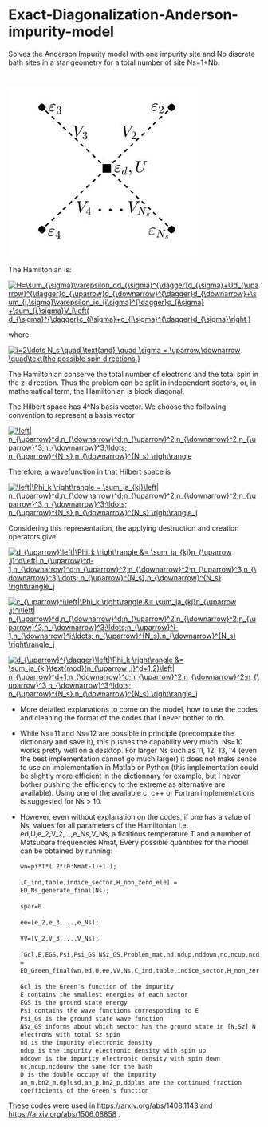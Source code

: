 # Exact-Diagonalization-Anderson-impurity-model

Solves the Anderson Impurity model with one impurity site and Nb discrete bath sites in a star geometry for a total number of site Ns=1+Nb.

# <a href="https://github.com/L-F-A/img/blob/master/StarGeometry.jpg" /></a>

![My image](https://github.com/L-F-A/img/blob/master/StarGeometry.jpg)

The Hamiltonian is:

<a href="https://www.codecogs.com/eqnedit.php?latex=H=\sum_{\sigma}\varepsilon_dd_{\sigma}^{\dagger}d_{\sigma}&plus;Ud_{\uparrow}^{\dagger}d_{\uparrow}d_{\downarrow}^{\dagger}d_{\downarrow}&plus;\sum_{i,\sigma}\varepsilon_ic_{i\sigma}^{\dagger}c_{i\sigma}&space;&plus;\sum_{i,\sigma}V_i\left(&space;d_{\sigma}^{\dagger}c_{i\sigma}&plus;c_{i\sigma}^{\dagger}d_{\sigma}\right&space;)" target="_blank"><img src="https://latex.codecogs.com/gif.latex?H=\sum_{\sigma}\varepsilon_dd_{\sigma}^{\dagger}d_{\sigma}&plus;Ud_{\uparrow}^{\dagger}d_{\uparrow}d_{\downarrow}^{\dagger}d_{\downarrow}&plus;\sum_{i,\sigma}\varepsilon_ic_{i\sigma}^{\dagger}c_{i\sigma}&space;&plus;\sum_{i,\sigma}V_i\left(&space;d_{\sigma}^{\dagger}c_{i\sigma}&plus;c_{i\sigma}^{\dagger}d_{\sigma}\right&space;)" title="H=\sum_{\sigma}\varepsilon_dd_{\sigma}^{\dagger}d_{\sigma}+Ud_{\uparrow}^{\dagger}d_{\uparrow}d_{\downarrow}^{\dagger}d_{\downarrow}+\sum_{i,\sigma}\varepsilon_ic_{i\sigma}^{\dagger}c_{i\sigma} +\sum_{i,\sigma}V_i\left( d_{\sigma}^{\dagger}c_{i\sigma}+c_{i\sigma}^{\dagger}d_{\sigma}\right )" /></a>

where 

<a href="https://www.codecogs.com/eqnedit.php?latex=i=2\ldots&space;N_s&space;\quad&space;\text{and}&space;\quad&space;\sigma&space;=&space;\uparrow,\downarrow&space;\quad\text{the&space;possible&space;spin&space;directions.}" target="_blank"><img src="https://latex.codecogs.com/gif.latex?i=2\ldots&space;N_s&space;\quad&space;\text{and}&space;\quad&space;\sigma&space;=&space;\uparrow,\downarrow&space;\quad\text{the&space;possible&space;spin&space;directions.}" title="i=2\ldots N_s \quad \text{and} \quad \sigma = \uparrow,\downarrow \quad\text{the possible spin directions.}" /></a>

The Hamiltonian conserve the total number of electrons and the total spin in the z-direction. Thus the problem can be split in independent sectors, or, in mathematical term, the Hamiltonian is block diagonal.

The Hilbert space has 4^Ns basis vector. We choose the following convention to represent a basis vector

<a href="https://www.codecogs.com/eqnedit.php?latex=\left|&space;n_{\uparrow}^d,n_{\downarrow}^d;n_{\uparrow}^2,n_{\downarrow}^2;n_{\uparrow}^3,n_{\downarrow}^3;\ldots;&space;n_{\uparrow}^{N_s},n_{\downarrow}^{N_s}&space;\right\rangle" target="_blank"><img src="https://latex.codecogs.com/gif.latex?\left|&space;n_{\uparrow}^d,n_{\downarrow}^d;n_{\uparrow}^2,n_{\downarrow}^2;n_{\uparrow}^3,n_{\downarrow}^3;\ldots;&space;n_{\uparrow}^{N_s},n_{\downarrow}^{N_s}&space;\right\rangle" title="\left| n_{\uparrow}^d,n_{\downarrow}^d;n_{\uparrow}^2,n_{\downarrow}^2;n_{\uparrow}^3,n_{\downarrow}^3;\ldots; n_{\uparrow}^{N_s},n_{\downarrow}^{N_s} \right\rangle" /></a>

Therefore, a wavefunction in that Hilbert space is

<a href="https://www.codecogs.com/eqnedit.php?latex=\left|\Phi_k&space;\right\rangle&space;=&space;\sum_ja_{kj}\left|&space;n_{\uparrow}^d,n_{\downarrow}^d;n_{\uparrow}^2,n_{\downarrow}^2;n_{\uparrow}^3,n_{\downarrow}^3;\ldots;&space;n_{\uparrow}^{N_s},n_{\downarrow}^{N_s}&space;\right\rangle_j" target="_blank"><img src="https://latex.codecogs.com/gif.latex?\left|\Phi_k&space;\right\rangle&space;=&space;\sum_ja_{kj}\left|&space;n_{\uparrow}^d,n_{\downarrow}^d;n_{\uparrow}^2,n_{\downarrow}^2;n_{\uparrow}^3,n_{\downarrow}^3;\ldots;&space;n_{\uparrow}^{N_s},n_{\downarrow}^{N_s}&space;\right\rangle_j" title="\left|\Phi_k \right\rangle = \sum_ja_{kj}\left| n_{\uparrow}^d,n_{\downarrow}^d;n_{\uparrow}^2,n_{\downarrow}^2;n_{\uparrow}^3,n_{\downarrow}^3;\ldots; n_{\uparrow}^{N_s},n_{\downarrow}^{N_s} \right\rangle_j" /></a>

Considering this representation, the applying destruction and creation operators give:

<a href="https://www.codecogs.com/eqnedit.php?latex=d_{\uparrow}\left|\Phi_k&space;\right\rangle&space;&=&space;\sum_ja_{kj}n_{\uparrow&space;,j}^d\left|&space;n_{\uparrow}^d-1,n_{\downarrow}^d;n_{\uparrow}^2,n_{\downarrow}^2;n_{\uparrow}^3,n_{\downarrow}^3;\ldots;&space;n_{\uparrow}^{N_s},n_{\downarrow}^{N_s}&space;\right\rangle_j" target="_blank"><img src="https://latex.codecogs.com/gif.latex?d_{\uparrow}\left|\Phi_k&space;\right\rangle&space;&=&space;\sum_ja_{kj}n_{\uparrow&space;,j}^d\left|&space;n_{\uparrow}^d-1,n_{\downarrow}^d;n_{\uparrow}^2,n_{\downarrow}^2;n_{\uparrow}^3,n_{\downarrow}^3;\ldots;&space;n_{\uparrow}^{N_s},n_{\downarrow}^{N_s}&space;\right\rangle_j" title="d_{\uparrow}\left|\Phi_k \right\rangle &= \sum_ja_{kj}n_{\uparrow ,j}^d\left| n_{\uparrow}^d-1,n_{\downarrow}^d;n_{\uparrow}^2,n_{\downarrow}^2;n_{\uparrow}^3,n_{\downarrow}^3;\ldots; n_{\uparrow}^{N_s},n_{\downarrow}^{N_s} \right\rangle_j" /></a>

<a href="https://www.codecogs.com/eqnedit.php?latex=c_{\uparrow}^i\left|\Phi_k&space;\right\rangle&space;&=&space;\sum_ja_{kj}n_{\uparrow&space;,j}^i\left|&space;n_{\uparrow}^d,n_{\downarrow}^d;n_{\uparrow}^2,n_{\downarrow}^2;n_{\uparrow}^3,n_{\downarrow}^3;\ldots;n_{\uparrow}^i-1,n_{\downarrow}^i;\ldots;&space;n_{\uparrow}^{N_s},n_{\downarrow}^{N_s}&space;\right\rangle_j" target="_blank"><img src="https://latex.codecogs.com/gif.latex?c_{\uparrow}^i\left|\Phi_k&space;\right\rangle&space;&=&space;\sum_ja_{kj}n_{\uparrow&space;,j}^i\left|&space;n_{\uparrow}^d,n_{\downarrow}^d;n_{\uparrow}^2,n_{\downarrow}^2;n_{\uparrow}^3,n_{\downarrow}^3;\ldots;n_{\uparrow}^i-1,n_{\downarrow}^i;\ldots;&space;n_{\uparrow}^{N_s},n_{\downarrow}^{N_s}&space;\right\rangle_j" title="c_{\uparrow}^i\left|\Phi_k \right\rangle &= \sum_ja_{kj}n_{\uparrow ,j}^i\left| n_{\uparrow}^d,n_{\downarrow}^d;n_{\uparrow}^2,n_{\downarrow}^2;n_{\uparrow}^3,n_{\downarrow}^3;\ldots;n_{\uparrow}^i-1,n_{\downarrow}^i;\ldots; n_{\uparrow}^{N_s},n_{\downarrow}^{N_s} \right\rangle_j" /></a>

<a href="https://www.codecogs.com/eqnedit.php?latex=d_{\uparrow}^{\dagger}\left|\Phi_k&space;\right\rangle&space;&=&space;\sum_ja_{kj}\text{mod}(n_{\uparrow&space;,j}^d&plus;1,2)\left|&space;n_{\uparrow}^d&plus;1,n_{\downarrow}^d;n_{\uparrow}^2,n_{\downarrow}^2;n_{\uparrow}^3,n_{\downarrow}^3;\ldots;&space;n_{\uparrow}^{N_s},n_{\downarrow}^{N_s}&space;\right\rangle_j" target="_blank"><img src="https://latex.codecogs.com/gif.latex?d_{\uparrow}^{\dagger}\left|\Phi_k&space;\right\rangle&space;&=&space;\sum_ja_{kj}\text{mod}(n_{\uparrow&space;,j}^d&plus;1,2)\left|&space;n_{\uparrow}^d&plus;1,n_{\downarrow}^d;n_{\uparrow}^2,n_{\downarrow}^2;n_{\uparrow}^3,n_{\downarrow}^3;\ldots;&space;n_{\uparrow}^{N_s},n_{\downarrow}^{N_s}&space;\right\rangle_j" title="d_{\uparrow}^{\dagger}\left|\Phi_k \right\rangle &= \sum_ja_{kj}\text{mod}(n_{\uparrow ,j}^d+1,2)\left| n_{\uparrow}^d+1,n_{\downarrow}^d;n_{\uparrow}^2,n_{\downarrow}^2;n_{\uparrow}^3,n_{\downarrow}^3;\ldots; n_{\uparrow}^{N_s},n_{\downarrow}^{N_s} \right\rangle_j" /></a>

  - More detailed explanations to come on the model, how to use the codes and cleaning the format of the codes that I never       bother to do. 

  - While Ns=11 and Ns=12 are possible in principle (precompute the dictionary and save it), this pushes the capability very much. Ns=10 works pretty well on a desktop. For larger Ns such as 11, 12, 13, 14 (even the best implementation cannot go much larger) it does not make sense to use an implementation in Matlab or Python (this implementation could be slightly more efficient in the dictionnary for example, but I never bother pushing the efficiency to the extreme as alternative are available). Using one of the available c, c++ or Fortran implementations is suggested for Ns > 10. 
  
  - However, even without explanation on the codes, if one has a value of Ns, values for all parameters of the Hamiltonian i.e. ed,U,e_2,V_2,...,e_Ns,V_Ns, a fictitious temperature T and a number of Matsubara frequencies Nmat, Every possible quantities for the model can be obtained by running:

        wn=pi*T*( 2*(0:Nmat-1)+1 );

        [C_ind,table,indice_sector,H_non_zero_ele] = ED_Ns_generate_final(Ns);

        spar=0

        ee=[e_2,e_3,...,e_Ns];

        VV=[V_2,V_3,...,V_Ns];

        [Gcl,E,EGS,Psi,Psi_GS,NSz_GS,Problem_mat,nd,ndup,nddown,nc,ncup,ncdown,D,an_m,bn2_m,dplusd,an_p,bn2_p,ddplus] =      ED_Green_final(wn,ed,U,ee,VV,Ns,C_ind,table,indice_sector,H_non_zero_ele,spar)

        Gcl is the Green's function of the impurity
        E contains the smallest energies of each sector
        EGS is the ground state energy
        Psi contains the wave functions corresponding to E
        Psi_Gs is the ground state wave function
        NSz_GS informs about which sector has the ground state in [N,Sz] N electrons with total Sz spin
        nd is the impurity electronic density
        ndup is the impurity electronic density with spin up
        nddown is the impurity electronic density with spin down
        nc,ncup,ncdounw the same for the bath
        D is the double occupy of the impurity
        an_m,bn2_m,dplusd,an_p,bn2_p,ddplus are the continued fraction coefficients of the Green's function

These codes were used in https://arxiv.org/abs/1408.1143 and https://arxiv.org/abs/1506.08858 .
